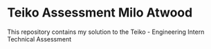 # Teiko Assessment Milo Atwood
 This repository contains my solution to the Teiko - Engineering Intern Technical Assessment
